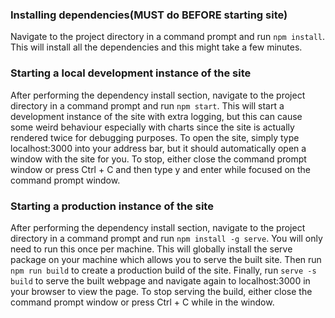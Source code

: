 ### Installing dependencies(MUST do BEFORE starting site)
Navigate to the project directory in a command prompt and run `npm install`. This will install all the dependencies and this might take a few minutes.

### Starting a local development instance of the site
After performing the dependency install section, navigate to the project directory in a command prompt and run `npm start`. This will start a development instance of the site with extra logging, but this can cause some weird behaviour especially with charts since the site is actually rendered twice for debugging purposes. To open the site, simply type localhost:3000 into your address bar, but it should automatically open a window with the site for you. To stop, either close the command prompt window or press Ctrl + C and then type y and enter while focused on the command prompt window. 

### Starting a production instance of the site
After performing the dependency install section, navigate to the project directory in a command prompt and run `npm install -g serve`. You will only need to run this once per machine. This will globally install the serve package on your machine which allows you to serve the built site. Then run `npm run build` to create a production build of the site. Finally, run `serve -s build` to serve the built webpage and navigate again to localhost:3000 in your browser to view the page. To stop serving the build, either close the command prompt window or press Ctrl + C while in the window.